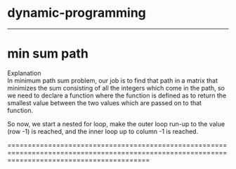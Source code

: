 # dynamic-programming

-----------------------------------------------------------------------------------------------------------------------------
min sum path
==========================================================================================================================================
Explanation  
In minimum path sum problem, our job is to find that path in a matrix that minimizes the sum consisting of all the integers which come in the path, so we need to declare a function where the function is defined as to return the smallest value between the two values which are passed on to that function.

So now, we start a nested for loop, make the outer loop run-up to the value (row -1) is reached, and the inner loop up to column -1 is reached.

===============================================================================================================================================




